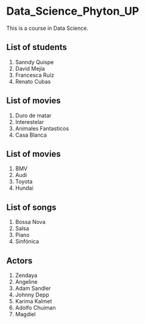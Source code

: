 # Data_Science_Phyton_UP
This is a course in Data Science.

## List of students

1. Sanndy Quispe
2. David Mejía
3. Francesca Ruíz
4. Renato Cubas

## List of movies
1. Duro de matar
2. Interestelar
3. Animales Fantasticos
4. Casa Blanca

## List of movies
1. BMV
2. Audi
3. Toyota
4. Hundai

## List of songs
1. Bossa Nova
2. Salsa
3. Piano
4. Sinfónica

## Actors
1. Zendaya
2. Angeline
3. Adam Sandler
4. Johnny Depp
5. Karima Kalmet
6. Adolfo Chuiman
7. Magdiel



